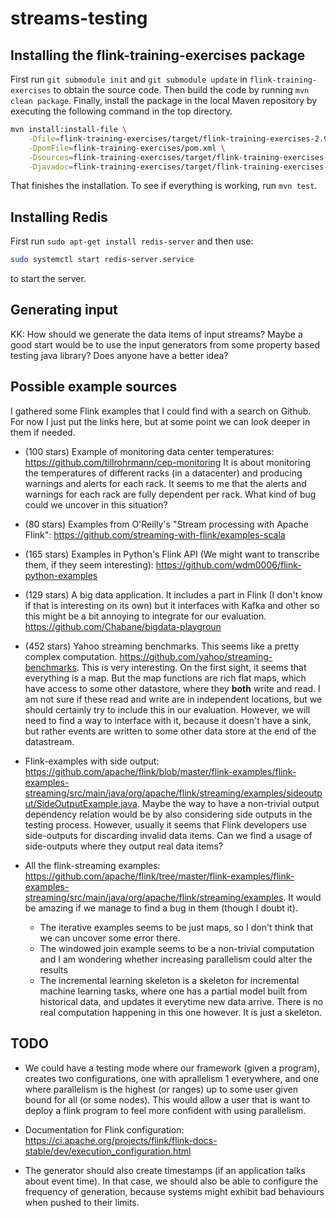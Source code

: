 # streams-testing

## Installing the flink-training-exercises package

First run `git submodule init` and `git submodule update` in `flink-training-exercises` to obtain the source code.
Then build the code by running `mvn clean package`. Finally, install the package in the local Maven repository by
executing the following command in the top directory.

```sh
mvn install:install-file \
    -Dfile=flink-training-exercises/target/flink-training-exercises-2.9.0.jar \
    -DpomFile=flink-training-exercises/pom.xml \
    -Dsources=flink-training-exercises/target/flink-training-exercises-2.9.0-sources.jar \
    -Djavadoc=flink-training-exercises/target/flink-training-exercises-2.9.0-javadoc.jar
```

That finishes the installation. To see if everything is working, run `mvn test`.

## Installing Redis

First run `sudo apt-get install redis-server` and then use:

```sh
sudo systemctl start redis-server.service
```

to start the server.

## Generating input

KK: How should we generate the data items of input streams? Maybe a
good start would be to use the input generators from some property
based testing java library? Does anyone have a better idea?

## Possible example sources

I gathered some Flink examples that I could find with a search on
Github. For now I just put the links here, but at some point we can
look deeper in them if needed.

- (100 stars) Example of monitoring data center temperatures: https://github.com/tillrohrmann/cep-monitoring It is about monitoring the temperatures of different racks (in a datacenter) and producing warnings and alerts for each rack. It seems to me that the alerts and warnings for each rack are fully dependent per rack. What kind of bug could we uncover in this situation?

- (80 stars) Examples from O'Reilly's "Stream processing with Apache Flink": https://github.com/streaming-with-flink/examples-scala

- (165 stars) Examples in Python's Flink API (We might want to transcribe them, if they seem interesting): https://github.com/wdm0006/flink-python-examples

- (129 stars) A big data application. It includes a part in Flink (I don't know if that is interesting on its own) but it interfaces with Kafka and other so this might be a bit annoying to integrate for our evaluation. https://github.com/Chabane/bigdata-playgroun

- (452 stars) Yahoo streaming benchmarks. This seems like a pretty complex computation. https://github.com/yahoo/streaming-benchmarks. This is very interesting. On the first sight, it seems that everything is a map. But the map functions are rich flat maps, which have access to some other datastore, where they __both__ write and read. I am not sure if these read and write are in independent locations, but we should certainly try to include this in our evaluation. However, we will need to find a way to interface with it, because it doesn't have a sink, but rather events are written to some other data store at the end of the datastream.

- Flink-examples with side output: https://github.com/apache/flink/blob/master/flink-examples/flink-examples-streaming/src/main/java/org/apache/flink/streaming/examples/sideoutput/SideOutputExample.java. Maybe the way to have a non-trivial output dependency relation would be by also considering side outputs in the testing process. However, usually it seems that Flink developers use side-outputs for discarding invalid data items. Can we find a usage of side-outputs where they output real data items?

- All the flink-streaming examples: https://github.com/apache/flink/tree/master/flink-examples/flink-examples-streaming/src/main/java/org/apache/flink/streaming/examples. It would be amazing if we manage to find a bug in them (though I doubt it).
  + The iterative examples seems to be just maps, so I don't think
    that we can uncover some error there.
  + The windowed join example seems to be a non-trivial computation
    and I am wondering whether increasing parallelism could alter the
    results
  + The incremental learning skeleton is a skeleton for incremental
    machine learning tasks, where one has a partial model built from
    historical data, and updates it everytime new data arrive. There
    is no real computation happening in this one however. It is just a
    skeleton.

## TODO

- We could have a testing mode where our framework (given a program),
  creates two configurations, one with aprallelism 1 everywhere, and
  one where parallelism is the highest (or ranges) up to some user
  given bound for all (or some nodes). This would allow a user that is
  want to deploy a flink program to feel more confident with using
  parallelism.

- Documentation for Flink configuration: 
  https://ci.apache.org/projects/flink/flink-docs-stable/dev/execution_configuration.html

- The generator should also create timestamps (if an application talks
  about event time). In that case, we should also be able to configure
  the frequency of generation, because systems might exhibit bad
  behaviours when pushed to their limits.

